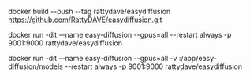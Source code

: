 docker build --push --tag rattydave/easydiffusion https://github.com/RattyDAVE/easydiffusion.git

docker run -dit --name easy-diffusion --gpus=all --restart always -p 9001:9000 rattydave/easydiffusion

docker run -dit --name easy-diffusion --gpus=all -v <localpath>:/app/easy-diffusion/models --restart always -p 9001:9000 rattydave/easydiffusion
